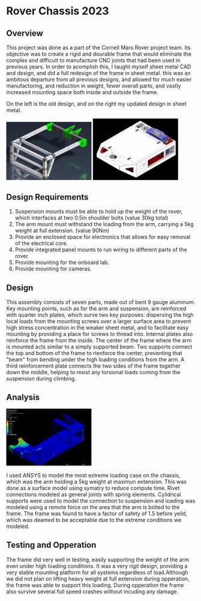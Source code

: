 # Rover Chassis 2023 #

## Overview ##

This project was done as a part of the Cornell Mars Rover project team. 
Its objective was to create a rigid and dourable frame that would eliminate
the complex and difficult to manufacture CNC joints that had been used in 
previous years. In order to acomplish this, I taught myself sheet metal CAD 
and design, and did a full redesign of the frame in sheet metal. this was an 
ambitous departure from all previous designs, and allowed for much easier 
manufactoring, and reduction in weight, fewer overall parts, and vastly 
increased mounting space both inside and outside the frame. 

On the left is the old design, and on the right my updated design in sheet 
metal.

<p float="left">
  <img src="/images/Old_Frame_CAD.jpg" alt="Old Frame CAD" width="45%" />
  <img src="/images/Frame%20CAD.png" alt="Frame CAD" width="45%" />
</p>

## Design Requirements ##

<ol>
    <li>Suspension mounts must be able to hold up the weight of the rover, which interfaces at two 0.5in shoulder bolts (value 30kg total)</li>
    <li>The arm mount must withstand the loading from the arm, carrying a 5kg weight at full extension. (value 90Nm)</li>
    <li>Provide an enclosed space for electronics that allows for easy removal of the electrical core.</li>
    <li>Provide integrated panel mounts to run wiring to different parts of the rover.</li>
    <li>Provide mounting for the onboard lab.</li>
    <li>Provide mounting for cameras.</li>
</ol>

## Design ##

This assembly consists of seven parts, made out of bent 9 gauge aluminum. Key 
mounting points, such as for the arm and suspension, are reinforced with quarter
inch plates, which surve two key purposes: dispersing the high local loads from 
the mounting screws over a larger surface area to prevent high stress concentration
in the weaker sheet metal, and to facilitate easy mounting by providing a place 
for screws to thread into. Internal plates also reinforce the frame from the inside.
The center of the frame where the arm is mounted acts similar to a simply supported
beam. Two supports connect the top and bottom of the frame to rienforce the center,
preventing that "beam" from bending under the high loading conditions from the arm. 
A third reinforcement plate connects the two sides of the frame together down the 
middle, helping to resist any torsional loads coming from the suspension during 
climbing. 


## Analysis ##

<img src="/images/Frame_ANSYS.png" alt="Old Frame CAD" width="45%" />

I used ANSYS to model the most extreme loading case on the chassis, which was the 
arm holding a 5kg weight at maximun extension. This was done as a surface model 
using symatry to reduce compute time. Rivet connections modeled as general joints 
with spring elements. Cylidrical supports were used to model the connection to 
suspension and loading was modeled using a remote force on the area that the arm 
is bolted to the frame. The frame was found to have a factor of safety of 1.5 before 
yeild, which was deamed to be acceptable due to the extreme conditions we modeled. 

## Testing and Opperation ##

The frame did very well in testing, easily supporting the weight of the arm even under 
high loading conditions. It was a very rigit design, providing a very stable mounting
platform for all systems regardless of load.Although we did not plan on lifting heavy
weight at full extension during opperation, the frame was able to support this loading.
During opperation the frame also survive several full speed crashes without incuding 
any damage.


